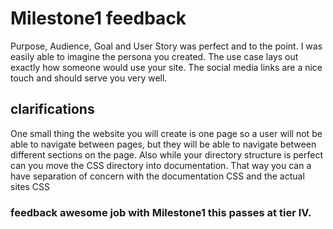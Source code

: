 # Milestone1 feedback

Purpose, Audience, Goal and User Story was perfect and to the point. I was easily able to imagine the persona you created. The use case lays out exactly how someone would use your site. The social media links are a nice touch and should serve you very well.

## clarifications 

One small thing the website you will create is one page so a user will not be able to navigate between pages, but they will be able to navigate between different sections on the page. Also while your directory structure is perfect can you move the CSS directory into documentation. That way you can a have separation of concern with the documentation CSS and the actual sites CSS

### feedback awesome job with Milestone1 this passes at tier IV.

